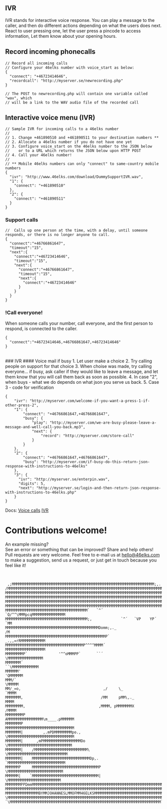 ## IVR
IVR stands for interactive voice response. You can play a message to the caller, and then do different actions depending on what the users does next. React to user pressing one, let the user press a pincode to access information, Let them know about your opening hours.

## Record incoming phonecalls
```
// Record all incoming calls
// Configure your 46elks number with voice_start as below:
{
  "connect": "+46723414646",
  "recordcall": "http://myserver.se/newrecording.php"
}

// The POST to newrecording.php will contain one variable called "wav", which
// will be a link to the WAV audio file of the recorded call
```

## Interactive voice menu (IVR)
```
// Sample IVR for incoming calls to a 46elks number
//
// 1. Change +461890510 and +461890511 to your destination numbers **
// 2. Allocate a 46elks number if you do not have one yet
// 3. Configure voice_start on the 46elks number to the JSON below
//    or to a URL which returns the JSON below upon HTTP POST
// 4. Call your 46elks number!
//
// ** Mobile 46elks numbers can only "connect" to same-country mobile numbers
{
  "ivr": "http://www.46elks.com/download/DummySupportIVR.wav",
  "1": {
    "connect": "+461890510"
  },
  "2": {
    "connect": "+461890511"
  }
}
```


### Support calls
```
//  Calls up one person at the time, with a delay, until someone responds, or there is no longer anyone to call.
{
  "connect":"+46766861647",
  "timeout":"15",
  "next":{
    "connect":"+46723414646",
    "timeout":"15",
    "next":{
      "connect":"+46766861647",
      "timeout":"15",
      "next":{
        "connect":"+46723414646"
      }
    }
  }
}
```


### !Call everyone!

When someone calls your number, call everyone, and the first person to respond, is connected to the caller.
```
{
  "connect":"+46723414646,+46766861647,+46723414646"
}
```

<br>
### IVR 
#### Voice mail if busy
1. Let user make a choice
2. Try calling people on support for that choice
3. When choise was made, try calling everyone... if busy, ask caller if they would like to leave a message, and let them know that you will call them back as soon as possible.
4. In case "2", when buys - what we do depends on what json you serve us back.
5. Case 3 - code for verification

```
{
    "ivr": "http://myserver.com/welcome-if-you-want-a-press-1-if-other-press-2",
    "1": {
        "connect": "+46766861647,+46766861647",
        "busy": {
            "play": "http://myserver.com/we-are-busy-please-leave-a-message-and-well-call-you-back.mp3",
            "next": {
                "record": "http://myserver.com/store-call"
            }
        }
    },
    "2": {
        "connect": "+46766861647,+46766861647",
        "busy": "http://myserver.com/if-busy-do-this-return-json-response-with-instructions-to-46elks"
    },
    "3": {
      "ivr": "http://myserver.se/enterpin.wav",
      "digits": 5,
      "next": "http://myserver.se/login-and-then-return-json-response-with-instructions-to-46elks.php"
    }
}
```
Docs: 
[Voice calls](https://www.46elks.com/docs#voice-calls)
[IVR](https://www.46elks.com/docs#action---ivr)


# Contributions welcome!

An example missing?  
See an error or something that can be improved? Share and help others!  
Pull requests are very welcome. Feel free to e-mail us at hello@46elks.com to make a suggestion, send us a request, or just get in touch because you feel like it!



<br>

```
 ,;MMMMMMMMMMMMMMMMMMMMMMMMMMMMMMMMMMMMMMMMMMMMMMMMMMMMMMMMMMMMMMMM;,.
/MMMMMMMMMMMMMMMMMMMMMMMMMMMMMMMMMMMMMMMMMMMMMMMMMMMMMMMMMMMMMMMMMMMMMMM.
MMMMMMMMMMMMMMMMMMMMMMMMMMMMMMMMMMMMMMMMMMMMMMMMMMMMMMMMMMMMMMMMMMMMMMMMM
MMMMMMMMMMMMMMMMMMMMMMMMMMMMMMMMMMMMMMMMMMMMMMMMMMMMMMMMMMMMMMMMMMMMMMMMM
MMMMMMMMMMMMMMMMMMMMMMMMMMMMMMMMMMMMMMMMMMMMMMMMMMMMMMMMMMMMMMMMMMMMMMMMM
MMMMMMMMMMMMMMMMMMMMMMMMMMMMMMMMMMMMMMMMMMMMMMMMMMMMMMMMMMMMMMMMMMMMMMMMM
MMMMMMMMMMMMMMMMMMMMMMMMMMMMMMMMMMMMM`   `^´  `Q/^^\MMMpcqMMMMMMMMMMMMMMM
MMMMMMMMMMMMMMMMMMMMMMMMMMMMMMMMMMMMM;,             `^´   `VP    YP´  `MM
MMMMMMMMMMMMMMMMMMMMMMMMMMMMMMMMMMMMMMMMMMDomm;,._                     /M
MMMMMMMMMMMMMMMMMMMMMMMMMMMMMMMMMMMMMMMMMMMMMP`        _.,,=rRMMMMMMMMMMM
MMMMMMMMMMMMMMMMMMMMMMMMMMMMMMMMMMMP^^^^MMMM´          MMMMMMMMMMMMMMMMMM
MMMMMMMMP`              '^^oMMMPP`       ``´            \MMMMMMMMMMMMMMMM
MMMMMMM´                                                  ``\MMMMMMMMMMMM
MMMMMM'                                                          'QMMMMMM
MMM/`                                                              \MMMMM
MM/_=o,                                     ,/     \_               `MMMM
MMMMMMM,                                   /MM     pMM\,._           MMMM
MMMMMMMM,                                 ,MMMM, pMMMMMMMX          /MMMM
MMMMMMMMP                                 AMMMMMMMMMMMMMMMM\m____.pMMMMMM
MMMMMMMP                                  MMMMMMMMMMMMMMMMMMMMMMMMMMMMMMM
MMMMMMM|         ,.mPDMMMMMMMMpo.,        \MMMMMMMMMMMMMMMMMMMMMMMMMMMMMM
MMMMMMM|      ,mPMMMMMMMMMMMMMMMMMDo       \MMMMMMMMMMMMMMMMMMMMMMMMMMMMM
MMMMMMM|    /MMMMMMMMMMMMMMMMMMMMMMMM\       \MMMMMMMMMMMMMMMMMMMMMMMMMMM
MMMMMMM|    MMMMMMMMMMMMMMMMMMMMMMMMMMDp,.    `MMMMMMMMMMMMMMMMMMMMMMMMMM
MMMMMMP     MMMMMMMMMMMMMMMMMMMMMMMMMMMMMMP    \MMMMMMMMMMMMMMMMMMMMMMMMM
MMMMMM|    `MMMMMMMMMMMMMMMMMMMMMMMMMMMMMM|     \MMMMMMMMMMMMMMMMMMMMMMMM
MMMMMMMPPDmmMMMMMMMMMMMMMMMMMMMMMMMMMMMMMMMMMMMMMMMMMMMMMMMMMMMMMMMMMMMMM
MMMMMMMMMMMMMMMMMMMMMMMMMMMMMMMMMMMMMMMMMMMMMMMMMMMMMMMMMMMMMMMMMMMMMMMMM
MMMMMMMMMMMMMMMBYMMJOHANNESLMMOFMM46ELKSMMMMMMMMMMMMMMMMMMMMMMMMMMMMMMMMM
\MMMMMMMMMMMMMMMMMMMMMMMMMMMMMMMMMMMMMMMMMMMMMMMMMMMMMMMMMMMMMMMMMMMMMMMP
`\MMMMMMMMMMMMMMMMMMMMMMMMMMMMMMMMMMMMMMMMMMMMMMMMMMMMMMMMMMMMMMMMMMMM`
```

